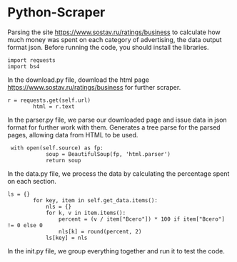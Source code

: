 # Python-Scraper
Parsing the site https://www.sostav.ru/ratings/business to calculate how much money was spent on each category of advertising, the data output format json.
Before running the code, you should install the libraries.
```
import requests
import bs4
```

In the download.py file, download the html page https://www.sostav.ru/ratings/business for further scraper.
```
r = requests.get(self.url)
        html = r.text
```
In the parser.py file, we parse our downloaded page and issue data in json format for further work with them. Generates a tree parse for the parsed pages, allowing data from HTML to be used.
```
 with open(self.source) as fp:
            soup = BeautifulSoup(fp, 'html.parser')
            return soup
```
In the data.py file, we process the data by calculating the percentage spent on each section. 
```
ls = {}
        for key, item in self.get_data.items():
            nls = {}
            for k, v in item.items():
                percent = (v / item["Всего"]) * 100 if item["Всего"] != 0 else 0
                nls[k] = round(percent, 2)
            ls[key] = nls
```
In the init.py file, we group everything together and run it to test the code.
